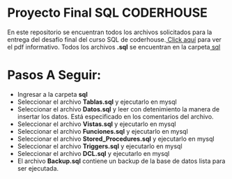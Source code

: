 # Proyecto Final SQL CODERHOUSE

En este repositorio se encuentran todos los archivos solicitados para la entrega del desafío final del curso SQL de coderhouse.<a href="https://github.com/GomezFrannco/coderhouse-sql-course/blob/master/proyecto-final/assets/pdf/ProyectoFinal-GomezFranco.pdf"> Click aquí</a> para ver el pdf informativo.
Todos los archivos **.sql** se encuentran en la carpeta<a href="https://github.com/GomezFrannco/coderhouse-sql-course/blob/master/proyecto-final/sql"> sql</a>

# Pasos A Seguir:

* Ingresar a la carpeta **sql**
* Seleccionar el archivo **Tablas.sql** y ejecutarlo en mysql
* Seleccionar el archivo **Datos.sql** y leer con detenimiento la manera de insertar los datos. Está especificado en los comentarios del archivo.
* Seleccionar el archivo **Vistas.sql** y ejecutarlo en mysql
* Seleccionar el archivo **Funciones.sql** y ejecutarlo en mysql
* Seleccionar el archivo **Stored_Procedures.sql** y ejecutarlo en mysql
* Seleccionar el archivo **Triggers.sql** y ejecutarlo en mysql
* Seleccionar el archivo **DCL.sql** y ejecutarlo en mysql
* El archivo **Backup.sql** contiene un backup de la base de datos lista para ser ejecutada.